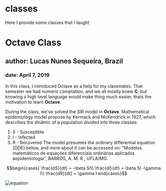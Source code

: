 # classes
Here I provide some classes that I taught

# Octave Class

## author: Lucas Nunes Sequeira, Brazil

### date: April 7, 2019

In this class, I introduced Octave as a help for my classmates. That semester we had numeric comptation, and we all mostly knew **C**, but knowing a high lavel language would make thing much easier, thats the motivation to learn **Octave**.

During the class, we've solved the SIR model in **Octave**. Mathematical epidemiology model propose by Kermack and McKendrick in 1927, which describes the dinâmic of a population divided into three classes:
  1. S - Susceptible
  2. I - Infected
  3. R - Recovered
The model presumes the ordinary differential equation (ODE) below, and more about it can be accessed on: "Modelos matemáticos de equações diferenciais ordinárias aplicados àepidemiologia", BARROS, A. M. R., UFLA/MG.

$$begin{cases}
\frac{dS}{dt} = -\beta SI\\
\frac{dI}{dt} = \beta SI -\gamma I\\
\frac{dR}{dt} = \gamma I
end{cases}$$

![equation](latex.codecogs.com/gif.download?%5Cfrac%7BdS%7D%7Bdt%7D%20%3D%20-%5Cbeta%20SI)  

